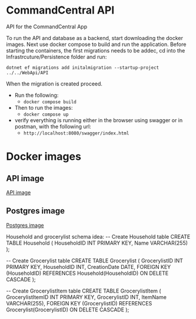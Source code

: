 # CommandCentral API
API for the CommandCentral App

To run the API and database as a backend, start downloading the docker images.
Next use docker compose to build and run the application.
Before starting the containers, the first migrations needs to be addec, cd into the Infrastrcuture/Persistence folder and run:

`dotnet ef migrations add initalmigration --startup-project ../../WebApi/API`

When the migration is created proceed.

- Run the following:
  - `docker compose build`
- Then to run the images:
  - `docker compose up`
- verify everything is running either in the browser using swagger or in postman, with the following url:
  - `http://localhost:8080/swagger/index.html`


# Docker images
## API image
[API image](https://hub.docker.com/repository/docker/kristians93/command_central_api/general)
## Postgres image
[Postgres image](https://hub.docker.com/repository/docker/kristians93/command_central_postgres/general)


Household and grocerylist schema idea:
-- Create Household table
CREATE TABLE Household (
    HouseholdID INT PRIMARY KEY,
    Name VARCHAR(255)
);

-- Create Grocerylist table
CREATE TABLE Grocerylist (
    GrocerylistID INT PRIMARY KEY,
    HouseholdID INT,
    CreationDate DATE,
    FOREIGN KEY (HouseholdID) REFERENCES Household(HouseholdID) ON DELETE CASCADE
);

-- Create GrocerylistItem table
CREATE TABLE GrocerylistItem (
    GrocerylistItemID INT PRIMARY KEY,
    GrocerylistID INT,
    ItemName VARCHAR(255),
    FOREIGN KEY (GrocerylistID) REFERENCES Grocerylist(GrocerylistID) ON DELETE CASCADE
);
